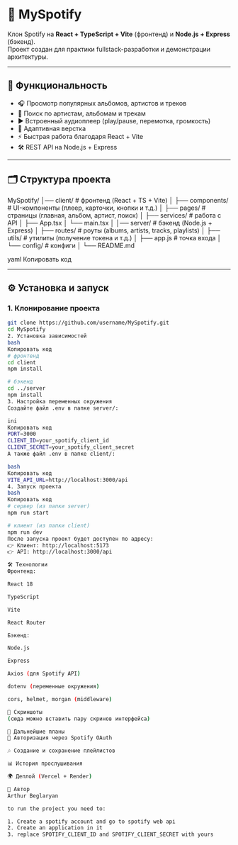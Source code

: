 # 🎵 MySpotify

Клон Spotify на **React + TypeScript + Vite** (фронтенд) и **Node.js + Express** (бэкенд).  
Проект создан для практики fullstack-разработки и демонстрации архитектуры.

---

## 🚀 Функциональность

- 🎧 Просмотр популярных альбомов, артистов и треков
- 🔎 Поиск по артистам, альбомам и трекам
- ▶️ Встроенный аудиоплеер (play/pause, перемотка, громкость)
- 📱 Адаптивная верстка
- ⚡️ Быстрая работа благодаря React + Vite
- 🛠 REST API на Node.js + Express

---

## 🗂 Структура проекта

MySpotify/
│── client/ # фронтенд (React + TS + Vite)
│ ├── components/ # UI-компоненты (плеер, карточки, кнопки и т.д.)
│ ├── pages/ # страницы (главная, альбом, артист, поиск)
│ ├── services/ # работа с API
│ ├── App.tsx
│ └── main.tsx
│
│── server/ # бэкенд (Node.js + Express)
│ ├── routes/ # роуты (albums, artists, tracks, playlists)
│ ├── utils/ # утилиты (получение токена и т.д.)
│ ├── app.js # точка входа
│ └── config/ # конфиги
│
└── README.md

yaml
Копировать код

---

## ⚙️ Установка и запуск

### 1. Клонирование проекта

```bash
git clone https://github.com/username/MySpotify.git
cd MySpotify
2. Установка зависимостей
bash
Копировать код
# фронтенд
cd client
npm install

# бэкенд
cd ../server
npm install
3. Настройка переменных окружения
Создайте файл .env в папке server/:

ini
Копировать код
PORT=3000
CLIENT_ID=your_spotify_client_id
CLIENT_SECRET=your_spotify_client_secret
А также файл .env в папке client/:

bash
Копировать код
VITE_API_URL=http://localhost:3000/api
4. Запуск проекта
bash
Копировать код
# сервер (из папки server)
npm run start

# клиент (из папки client)
npm run dev
После запуска проект будет доступен по адресу:
👉 Клиент: http://localhost:5173
👉 API: http://localhost:3000/api

🛠 Технологии
Фронтенд:

React 18

TypeScript

Vite

React Router

Бэкенд:

Node.js

Express

Axios (для Spotify API)

dotenv (переменные окружения)

cors, helmet, morgan (middleware)

📸 Скриншоты
(сюда можно вставить пару скринов интерфейса)

📌 Дальнейшие планы
🔐 Авторизация через Spotify OAuth

🎶 Создание и сохранение плейлистов

📊 История прослушивания

🌍 Деплой (Vercel + Render)

👤 Автор
Arthur Beglaryan

to run the project you need to:

1. Create a spotify account and go to spotify web api
2. Create an application in it
3. replace SPOTIFY_CLIENT_ID and SPOTIFY_CLIENT_SECRET with yours
```
